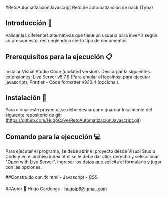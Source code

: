 #RetoAutomatizacionJavascript
Reto de automatización de back (Tyba)

## Introducción 🚀
Validar las diferentes alternativas que tiene un usuario para invertir según su presupuesto, restringiendo a cierto tipo de documentos.

## Prerequisitos para la ejecución 📋
Instalar Visual Studio Code (updated version). 
Descargar la siguientes extensiones: Live Server v5.7.9 (Para emular el localhost para ejecutar javascript), Prettier - Code formatter v9.10.4 (opcional). 

## Instalación 🔧
Para clonar este proyecto, se debe descargar y guardar localmente del siguiente repositorio de git: (https://github.com/HugoCaVe/RetoAutomatizacionJavascript.git)

## Comando para la ejecución 💻
Para ejecutar el programa, se debe abrir el proyecto desde Visual Studio Code y en el archivo index.html se le debe dar click derecho y seleccionar "Open with Live Server", ingresar los datos que solicita el formulario y jugar con las opciones.

##Construido con 🛠
html - Javascript - CSS

##Autor 👨
Hugo Cardenas - hugolp8@gmail.com
